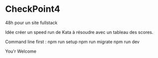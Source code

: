 # CheckPoint4
48h pour un site fullstack

Idée créer un speed run de Kata à résoudre avec un tableau des scores.

Command line first :
npm run setup
npm run migrate
npm run dev

You'r Welcome
